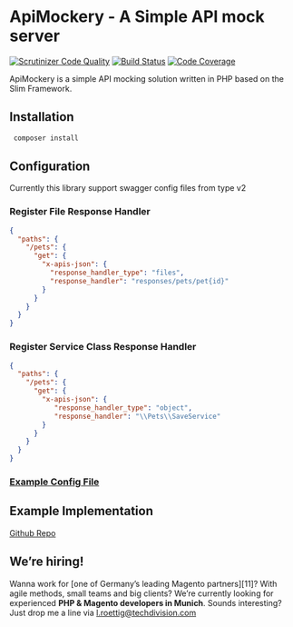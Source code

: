 # ApiMockery - A Simple API mock server

[![Scrutinizer Code Quality](https://scrutinizer-ci.com/g/larsroettig/ApiMockery/badges/quality-score.png?b=master)](https://scrutinizer-ci.com/g/larsroettig/ApiMockery/?branch=master)
[![Build Status](https://scrutinizer-ci.com/g/larsroettig/ApiMockery/badges/build.png?b=master)](https://scrutinizer-ci.com/g/larsroettig/ApiMockery/build-status/master)
[![Code Coverage](https://scrutinizer-ci.com/g/larsroettig/ApiMockery/badges/coverage.png?b=master)](https://scrutinizer-ci.com/g/larsroettig/ApiMockery/?branch=master)


ApiMockery is a simple API mocking solution written in PHP based on the Slim Framework.

## Installation
```bash
 composer install
```

## Configuration
Currently this library support swagger config files from type v2

### Register File Response Handler

```json
{
  "paths": {
    "/pets": {
      "get": {
        "x-apis-json": {
          "response_handler_type": "files",
          "response_handler": "responses/pets/pet{id}"
        }
      }
    }
  }
}
``` 

 
### Register Service Class Response Handler
```json
{
  "paths": {
    "/pets": {
      "get": {
        "x-apis-json": {
           "response_handler_type": "object",
           "response_handler": "\\Pets\\SaveService"
        }
      }
    }
  }
}
``` 
### [Example Config File](https://github.com/larsroettig/ApiMockeryExample/blob/master/web/swagger.json)

## Example Implementation
[Github Repo](https://github.com/larsroettig/ApiMockeryExample)

## We’re hiring!

Wanna work for [one of Germany’s leading Magento partners][11]? With agile methods, small teams and big clients? We’re currently looking for experienced **PHP & Magento developers in Munich**. Sounds interesting? Just drop me a line via l.roettig@techdivision.com

